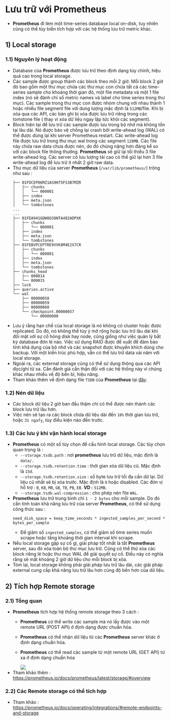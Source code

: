 # Lưu trữ với Prometheus
- **Prometheus** đi lèm một time-series database local on-disk, tuy nhiên cũng có thể tùy biến tích hợp với các hệ thống lưu trữ metric khác.
## **1) Local storage**
### **1.1) Nguyên lý hoạt động**
- Database của **Prometheus** được lưu trữ theo định dạng tùy chỉnh, hiệu quả cao trong local storage.
- Các sample được group thành các block theo mỗi 2 giờ. Mỗi block 2 giờ đó bao gồm một thư mục chứa các thư mục con chứa tất cả các time-series sample cho khoảng thời gian đó, một file metadata và một 1 file index (nó sẽ đánh chỉ số metric names và label cho time series trong thư mục). Các sample trong thư mục con được nhóm chung với nhau thành 1 hoặc nhiều file segment file với dung lượng mặc định là `512MB`/file. Khi bị xóa qua các API, các bản ghi bị xóa được lưu trữ riêng trong các tomstone file ( thay vì xóa dữ liệu ngay lập tức khỏi các segment).
- Block hiện tại để lưu trữ các sample được lưu trong bộ nhớ mà không tồn tại lâu dài. Nó được bảo vệ chống lại crash bởi write-ahead log (WAL) có thể được dùng lại khi server Prometheus restart. Các write-ahead log file được lưu trữ trong thư mục wal trong các segment `128MB`. Các file này chứa raw data chưa được nén, do đó chúng nặng hơn đáng kể so với các block file thông thường. **Prometheus** sẽ giữ lại tối thiểu 3 file write-ahead log. Các server có lưu lượng tải cao có thể giữ lại hơn 3 file write-ahead log để lưu trữ ít nhất 2 giờ raw data.
- Thư mục dữ liệu của server **Prometheus** (`/var/lib/prometheus/`) trông như sau :
    ```
    ├── 01FDCEP86MZ1AS9H75FS3B7MZR
    │   ├── chunks
    │   │   └── 000001
    │   ├── index
    │   ├── meta.json
    │   └── tombstones
    ...
    ...
    ├── 01FEA941GQW8Q38NTA482ADPXK
    │   ├── chunks
    │   │   └── 000001
    │   ├── index
    │   ├── meta.json
    │   └── tombstones
    ├── 01FEBVPCEPTRE9VVK8M4E2X7CR
    │   ├── chunks
    │   │   └── 000001
    │   ├── index
    │   ├── meta.json
    │   └── tombstones
    ├── chunks_head
    │   ├── 000014
    │   └── 000015
    ├── lock
    ├── queries.active
    └── wal
        ├── 00000058
        ├── 00000059
        ├── 00000060
        └── checkpoint.00000057
            └── 00000000
    ```
- Lưu ý rằng hạn chế của local storage là nó không có cluster hoặc được replicated. Do đó, nó không thể tùy ý mở rộng hoặc lưu trữ lâu dài khi đối mặt với sự cố hỏng disk hay node, cũng giống như việc quản lý bất kỳ database đơn lẻ nào. Việc sử dụng RAID được đề xuất để đảm bảo tính khả dụng của bộ nhớ và các snapshot được khuyến khích dùng cho backup. Với một kiến trúc phù hợp, vẫn có thể lưu trữ data vài năm với local storage.
- Ngoài ra, các external storage cũng có thể sử dụng thông qua các API đọc/ghi từ xa. Cần đánh giá cẩn thận đối với các hệ thống này vì chúng khác nhau nhiều về độ bền bỉ, hiệu năng.
- Tham khảo thêm về định dạng file `TSDB` của **Prometheus** tại [đây](https://github.com/prometheus/prometheus/blob/release-2.29/tsdb/docs/format/README.md).
### **1.2) Nén dữ liệu**
- Các block dữ liệu 2 giờ ban đầu thậm chí có thể được nén thành các block lưu trữ lâu hơn.
- Việc nén sẽ tạo ra các block chứa dữ liệu dài đến `10%` thời gian lưu trữ, hoặc `31 ngafy`, tùy điều kiện nào đến trước.
### **1.3) Các lưu ý khi vận hành local storage**
- **Prometheus** có một số tùy chọn để cấu hình local storage. Các tùy chọn quan trọng là  :
    - `--storage.tsdb.path` : nơi **prometheus** lưu trữ dữ liệu, mặc định là `data/.`
    - `--storage.tsdb.retention.time` : thời gian xóa dữ liệu cũ. Mặc định là `15d`.
    - `--storage.tsdb.retention.size` : số byte lưu trữ tối đa cần dữ lại. Dữ liệu cũ nhất sẽ bị xóa trước. Mặc định là `0` hoặc disabled. Các đơn vị hỗ trợ : `B`, `KB`, `MB`, `GB`, `TB`, `PB`, `EB`. **VD :** `512MB`.
    - `--storage.tsdb.wal-compression` : cho phép nén file `WAL`.
- **Prometheus** lưu trữ trung bình chỉ `1 - 2 bytes` cho mỗi sample. Do đó cần tính toán khả năng lưu trữ của server **Prometheus**, có thể sử dụng công thức sau :
    ```
    need_disk_space = keep_time_seconds * ingested_samples_per_second * bytes_per_sample
    ```
    - Để giảm số `ingested_samples`, có thể giảm số time series muốn scrape hoặc tăng khoảng thời gian interval khi scrape.
- Nếu local storage gặp sự cố gì, giải pháp tốt nhất là tắt **Prometheus** server, sau đó xóa toàn bộ thư mục lưu trữ. Cũng có thể thử xóa các block riêng lẻ hoặc thư mục WAL để giải quyết sự cố. Điều này có nghĩa rằng sẽ mất khoảng 2 giờ dữ liệu cho mỗi block bị xóa.
- Tóm lại, local storage không phải giải pháp lưu trữ lâu dài, các giải pháp external cung cấp khả năng lưu trữ lâu hơn cùng độ bền hơn của dữ liệu.
## **2) Tích hợp Remote storage**
### **2.1) Tổng quan**
- **Prometheus** tích hợp hệ thống remote storage theo 3 cách :
    - **Prometheus** có thể write các sample mà nó lấy được vào một remote URL (POST API) ở định dạng được chuẩn hóa.
    - **Prometheus** có thể nhận dữ liệu từ các **Prometheus** server khác ở định dạng chuẩn hóa.
    - **Prometheus** có thể read các sample từ một remote URL (GET API) từ xa ở định dạng chuẩn hóa

        <img src=https://i.imgur.com/tL3dKdg.png>
- Tham khảo thêm : https://prometheus.io/docs/prometheus/latest/storage/#overview
### **2.2) Các Remote storage có thể tích hợp**
- Tham khảo : https://prometheus.io/docs/operating/integrations/#remote-endpoints-and-storage
